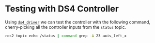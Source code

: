 # Testing with DS4 Controller

Using [`ds4_driver`](https://github.com/naoki-mizuno/ds4_driver) we can test the controller with the following command, cherry-picking all the controller inputs from the `status` topic.
```sh
ros2 topic echo /status | command grep -A 23 axis_left_x
```
